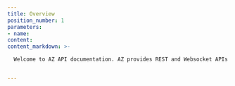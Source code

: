 ```yaml
---
title: Overview
position_number: 1
parameters:
- name:
content:
content_markdown: >-

  Welcome to AZ API documentation. AZ provides REST and Websocket APIs to suit your trading needs.


---
```



